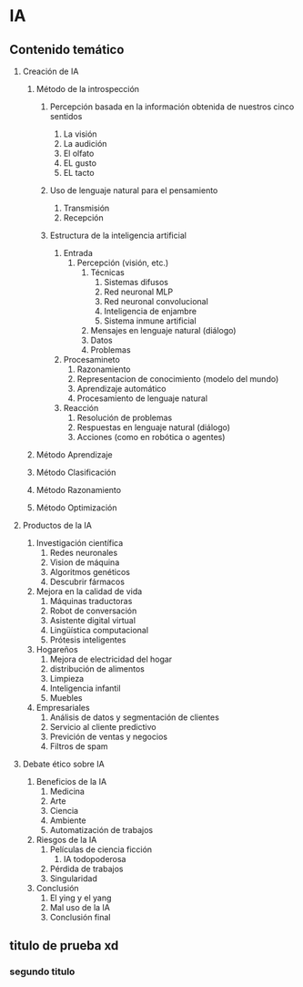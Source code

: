 # IA

## Contenido temático
1. Creación de IA
   

    1. Método de la introspección
     
       1. Percepción basada en la información obtenida de nuestros cinco sentidos 

          1. La visión
          2. La audición
          3. El olfato
          4. EL gusto
          5. EL tacto	

       2. Uso de lenguaje natural para el pensamiento
          1. Transmisión
          2. Recepción

       3. Estructura de la inteligencia artificial

          1. Entrada
             1. Percepción (visión, etc.)
                1. Técnicas
                   1. Sistemas difusos
                   2. Red neuronal MLP
                   3. Red neuronal convolucional
                   4. Inteligencia de enjambre
                   5. Sistema inmune artificial
                2. Mensajes en lenguaje natural (diálogo)
                3. Datos 
                4. Problemas
          2. Procesamineto
             1. Razonamiento
             2. Representacion de conocimiento (modelo del mundo)
             3. Aprendizaje automático
             4. Procesamiento de lenguaje natural
          3. Reacción
             1. Resolución de problemas
             2. Respuestas en lenguaje natural (diálogo)
             3. Acciones (como en robótica o agentes)
   
    2. Método Aprendizaje    
    3. Método Clasificación
    4. Método Razonamiento
    5. Método Optimización
2. Productos de la IA
   1. Investigación científica
      1. Redes neuronales
      2. Vision de máquina
      3. Algoritmos genéticos
      4. Descubrir fármacos
   2. Mejora en la calidad de vida
      1. Máquinas traductoras
      2. Robot de conversación
      3. Asistente digital virtual
      4. Lingüística computacional
      5. Prótesis inteligentes
   3. Hogareños
      1. Mejora de electricidad del hogar
      2. distribución de alimentos
      3. Limpieza
      4. Inteligencia infantil
      5. Muebles
   4. Empresariales
      1. Análisis de datos y segmentación de clientes
      2. Servicio al cliente predictivo
      3. Previción de ventas y negocios
      4. Filtros de spam
3. Debate ético sobre IA
   1. Beneficios de la IA
      1. Medicina
      2. Arte
      3. Ciencia
      4. Ambiente
      5. Automatización de trabajos
   2. Riesgos de la IA
      1. Películas de ciencia ficción
         1. IA todopoderosa
      2. Pérdida de trabajos
      3. Singularidad
   3. Conclusión
      1. El ying y el yang 
      2. Mal uso de la IA
      3. Conclusión final 



## titulo de prueba xd

### segundo titulo
